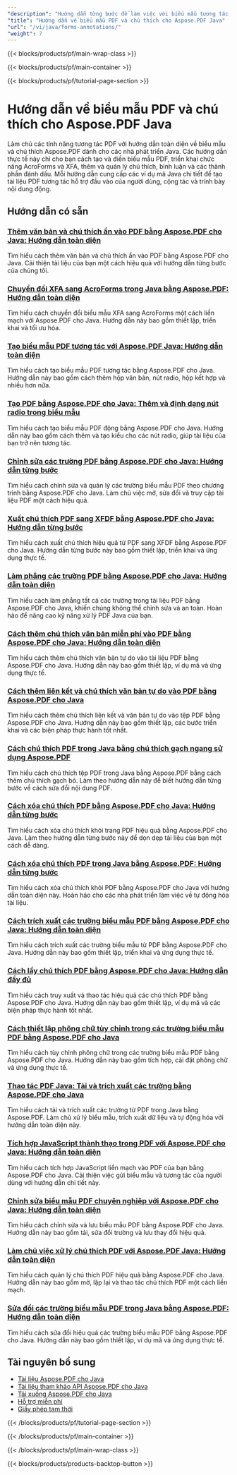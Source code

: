 ```yaml
---
"description": "Hướng dẫn từng bước để làm việc với biểu mẫu tương tác, chú thích và bình luận trong tài liệu PDF bằng Aspose.PDF cho Java."
"title": "Hướng dẫn về biểu mẫu PDF và chú thích cho Aspose.PDF Java"
"url": "/vi/java/forms-annotations/"
"weight": 7
---
```


{{< blocks/products/pf/main-wrap-class >}}

{{< blocks/products/pf/main-container >}}

{{< blocks/products/pf/tutorial-page-section >}}
# Hướng dẫn về biểu mẫu PDF và chú thích cho Aspose.PDF Java

Làm chủ các tính năng tương tác PDF với hướng dẫn toàn diện về biểu mẫu và chú thích Aspose.PDF dành cho các nhà phát triển Java. Các hướng dẫn thực tế này chỉ cho bạn cách tạo và điền biểu mẫu PDF, triển khai chức năng AcroForms và XFA, thêm và quản lý chú thích, bình luận và các thành phần đánh dấu. Mỗi hướng dẫn cung cấp các ví dụ mã Java chi tiết để tạo tài liệu PDF tương tác hỗ trợ đầu vào của người dùng, cộng tác và trình bày nội dung động.

## Hướng dẫn có sẵn

### [Thêm văn bản và chú thích ẩn vào PDF bằng Aspose.PDF cho Java: Hướng dẫn toàn diện](./aspose-pdf-java-text-invisible-annotations-guide/)
Tìm hiểu cách thêm văn bản và chú thích ẩn vào PDF bằng Aspose.PDF cho Java. Cải thiện tài liệu của bạn một cách hiệu quả với hướng dẫn từng bước của chúng tôi.

### [Chuyển đổi XFA sang AcroForms trong Java bằng Aspose.PDF: Hướng dẫn toàn diện](./convert-xfa-acroforms-java-aspose-pdf/)
Tìm hiểu cách chuyển đổi biểu mẫu XFA sang AcroForms một cách liền mạch với Aspose.PDF cho Java. Hướng dẫn này bao gồm thiết lập, triển khai và tối ưu hóa.

### [Tạo biểu mẫu PDF tương tác với Aspose.PDF Java: Hướng dẫn toàn diện](./interactive-pdf-forms-asposepdf-java/)
Tìm hiểu cách tạo biểu mẫu PDF tương tác bằng Aspose.PDF cho Java. Hướng dẫn này bao gồm cách thêm hộp văn bản, nút radio, hộp kết hợp và nhiều hơn nữa.

### [Tạo PDF bằng Aspose.PDF cho Java: Thêm và định dạng nút radio trong biểu mẫu](./aspose-pdf-java-create-radio-buttons/)
Tìm hiểu cách tạo biểu mẫu PDF động bằng Aspose.PDF cho Java. Hướng dẫn này bao gồm cách thêm và tạo kiểu cho các nút radio, giúp tài liệu của bạn trở nên tương tác.

### [Chỉnh sửa các trường PDF bằng Aspose.PDF cho Java: Hướng dẫn từng bước](./edit-pdf-fields-aspose-pdf-java/)
Tìm hiểu cách chỉnh sửa và quản lý các trường biểu mẫu PDF theo chương trình bằng Aspose.PDF cho Java. Làm chủ việc mở, sửa đổi và truy cập tài liệu PDF một cách hiệu quả.

### [Xuất chú thích PDF sang XFDF bằng Aspose.PDF cho Java: Hướng dẫn từng bước](./export-pdf-annotations-aspose-java/)
Tìm hiểu cách xuất chú thích hiệu quả từ PDF sang XFDF bằng Aspose.PDF cho Java. Hướng dẫn từng bước này bao gồm thiết lập, triển khai và ứng dụng thực tế.

### [Làm phẳng các trường PDF bằng Aspose.PDF cho Java: Hướng dẫn toàn diện](./flatten-pdf-fields-aspose-java-guide/)
Tìm hiểu cách làm phẳng tất cả các trường trong tài liệu PDF bằng Aspose.PDF cho Java, khiến chúng không thể chỉnh sửa và an toàn. Hoàn hảo để nâng cao kỹ năng xử lý PDF Java của bạn.

### [Cách thêm chú thích văn bản miễn phí vào PDF bằng Aspose.PDF cho Java: Hướng dẫn toàn diện](./aspose-pdf-java-free-text-annotations/)
Tìm hiểu cách thêm chú thích văn bản tự do vào tài liệu PDF bằng Aspose.PDF cho Java. Hướng dẫn này bao gồm thiết lập, ví dụ mã và ứng dụng thực tế.

### [Cách thêm liên kết và chú thích văn bản tự do vào PDF bằng Aspose.PDF cho Java](./aspose-pdf-java-link-free-text-annotations/)
Tìm hiểu cách thêm chú thích liên kết và văn bản tự do vào tệp PDF bằng Aspose.PDF cho Java. Hướng dẫn này bao gồm thiết lập, các bước triển khai và các biện pháp thực hành tốt nhất.

### [Cách chú thích PDF trong Java bằng chú thích gạch ngang sử dụng Aspose.PDF](./annotate-pdfs-java-strikeout-aspose-pdf/)
Tìm hiểu cách chú thích tệp PDF trong Java bằng Aspose.PDF bằng cách thêm chú thích gạch bỏ. Làm theo hướng dẫn này để biết hướng dẫn từng bước về cách sửa đổi nội dung PDF.

### [Cách xóa chú thích PDF bằng Aspose.PDF cho Java: Hướng dẫn từng bước](./delete-pdf-annotations-aspose-java/)
Tìm hiểu cách xóa chú thích khỏi trang PDF hiệu quả bằng Aspose.PDF cho Java. Làm theo hướng dẫn từng bước này để dọn dẹp tài liệu của bạn một cách dễ dàng.

### [Cách xóa chú thích PDF trong Java bằng Aspose.PDF: Hướng dẫn từng bước](./deleting-annotations-pdf-java-aspose-pdf/)
Tìm hiểu cách xóa chú thích khỏi PDF bằng Aspose.PDF cho Java với hướng dẫn toàn diện này. Hoàn hảo cho các nhà phát triển làm việc về tự động hóa tài liệu.

### [Cách trích xuất các trường biểu mẫu PDF bằng Aspose.PDF cho Java: Hướng dẫn toàn diện](./extract-pdf-form-fields-aspose-pdf-java/)
Tìm hiểu cách trích xuất các trường biểu mẫu từ PDF bằng Aspose.PDF cho Java. Hướng dẫn này bao gồm thiết lập, triển khai và ứng dụng thực tế.

### [Cách lấy chú thích PDF bằng Aspose.PDF cho Java: Hướng dẫn đầy đủ](./retrieve-pdf-annotations-aspose-pdf-java/)
Tìm hiểu cách truy xuất và thao tác hiệu quả các chú thích PDF bằng Aspose.PDF cho Java. Hướng dẫn này bao gồm thiết lập, ví dụ mã và các biện pháp thực hành tốt nhất.

### [Cách thiết lập phông chữ tùy chỉnh trong các trường biểu mẫu PDF bằng Aspose.PDF cho Java](./aspose-pdf-java-custom-font-pdf-forms/)
Tìm hiểu cách tùy chỉnh phông chữ trong các trường biểu mẫu PDF bằng Aspose.PDF cho Java. Hướng dẫn này bao gồm tích hợp, cài đặt phông chữ và ứng dụng thực tế.

### [Thao tác PDF Java: Tải và trích xuất các trường bằng Aspose.PDF cho Java](./java-pdf-manipulation-aspose-pdf-load-extract-fields/)
Tìm hiểu cách tải và trích xuất các trường từ PDF trong Java bằng Aspose.PDF. Làm chủ xử lý biểu mẫu, trích xuất dữ liệu và tự động hóa với hướng dẫn toàn diện này.

### [Tích hợp JavaScript thành thạo trong PDF với Aspose.PDF cho Java: Hướng dẫn toàn diện](./master-javascript-integration-aspose-pdf-java/)
Tìm hiểu cách tích hợp JavaScript liền mạch vào PDF của bạn bằng Aspose.PDF cho Java. Cải thiện việc gửi biểu mẫu và tương tác của người dùng với hướng dẫn chi tiết này.

### [Chỉnh sửa biểu mẫu PDF chuyên nghiệp với Aspose.PDF cho Java: Hướng dẫn toàn diện](./tutorial-mastering-pdf-form-editing-aspose-pdf-java/)
Tìm hiểu cách chỉnh sửa và lưu biểu mẫu PDF bằng Aspose.PDF cho Java. Hướng dẫn này bao gồm tải, sửa đổi trường và lưu thay đổi hiệu quả.

### [Làm chủ việc xử lý chú thích PDF với Aspose.PDF Java: Hướng dẫn toàn diện](./mastering-pdf-annotation-aspose-java/)
Tìm hiểu cách quản lý chú thích PDF hiệu quả bằng Aspose.PDF cho Java. Hướng dẫn này bao gồm mở, lặp lại và thao tác chú thích PDF một cách liền mạch.

### [Sửa đổi các trường biểu mẫu PDF trong Java bằng Aspose.PDF: Hướng dẫn toàn diện](./aspose-pdf-java-modify-form-fields/)
Tìm hiểu cách sửa đổi hiệu quả các trường biểu mẫu PDF bằng Aspose.PDF cho Java. Hướng dẫn này bao gồm thiết lập, ví dụ mã và ứng dụng thực tế.

## Tài nguyên bổ sung

- [Tài liệu Aspose.PDF cho Java](https://docs.aspose.com/pdf/java/)
- [Tài liệu tham khảo API Aspose.PDF cho Java](https://reference.aspose.com/pdf/java/)
- [Tải xuống Aspose.PDF cho Java](https://releases.aspose.com/pdf/java/)
- [Hỗ trợ miễn phí](https://forum.aspose.com/)
- [Giấy phép tạm thời](https://purchase.aspose.com/temporary-license/)

{{< /blocks/products/pf/tutorial-page-section >}}

{{< /blocks/products/pf/main-container >}}

{{< /blocks/products/pf/main-wrap-class >}}

{{< blocks/products/products-backtop-button >}}
